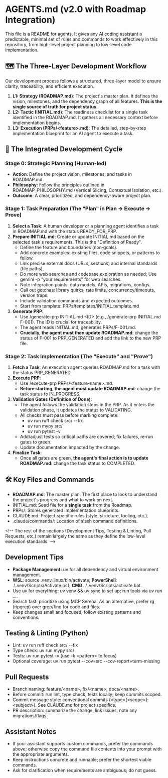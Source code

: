 # **AGENTS.md (v2.0 with Roadmap Integration)**

This file is a README for agents. It gives any AI coding assistant a predictable, minimal set of rules and commands to work effectively in this repository, from high-level project planning to low-level code implementation.

## **🗺️ The Three-Layer Development Workflow**

Our development process follows a structured, three-layer model to ensure clarity, traceability, and efficient execution.

1. **L1: Strategy (ROADMAP.md)**: The project's master plan. It defines the vision, milestones, and the dependency graph of all features. **This is the single source of truth for project status.**  
2. **L2: Tactic (INITIAL.md)**: The readiness checklist for a single task identified in the ROADMAP.md. It gathers all necessary context before implementation begins.  
3. **L3: Execution (PRPs/\<feature\>.md)**: The detailed, step-by-step implementation blueprint for an AI agent to execute a task.

## **🔁 The Integrated Development Cycle**

### **Stage 0: Strategic Planning (Human-led)**

* **Action**: Define the project vision, milestones, and tasks in ROADMAP.md.  
* **Philosophy**: Follow the principles outlined in ROADMAP\_PHILOSOPHY.md (Vertical Slicing, Contextual Isolation, etc.).  
* **Outcome**: A clear, prioritized, and dependency-aware project plan.

### **Stage 1: Task Preparation (The "Plan" in Plan → Execute → Prove)**

1. **Select a Task**: A human developer or a planning agent identifies a task in ROADMAP.md with the status READY\_FOR\_PRP.  
2. **Prepare INITIAL.md**: Create or update INITIAL.md based on the selected task's requirements. This is the "Definition of Ready".  
   * Define the feature and boundaries (non‑goals).  
   * Add concrete examples: existing files, code snippets, or patterns to follow.  
   * Link precise external docs (URLs, sections) and internal standards (file paths).  
   * Do more web searches and codebase exploration as needed; Use gemini \-p "your requirements" for web searches.  
   * Note integration points: data models, APIs, migrations, configs.  
   * Call out gotchas: library quirks, rate limits, concurrency/timeouts, version traps.  
   * Include validation commands and expected outcomes.  
   * Start from template: PRPs/templates/INITIAL.template.md  
3. **Generate PRP**:  
   * Use /generate-prp INITIAL.md \<ID\> (e.g., /generate-prp INITIAL.md F-001). The ID is crucial for traceability.  
   * The agent reads INITIAL.md, generates PRPs/F-001.md.  
   * **Crucially, the agent must then update ROADMAP.md**: change the status of F-001 to PRP\_GENERATED and add the link to the new PRP file.

### **Stage 2: Task Implementation (The "Execute" and "Prove")**

1. **Fetch a Task**: An execution agent queries ROADMAP.md for a task with the status PRP\_GENERATED.  
2. **Execute PRP**:  
   * Use /execute-prp PRPs/\<feature-name\>.md.  
   * **Before starting, the agent must update ROADMAP.md**: change the task status to IN\_PROGRESS.  
3. **Validation Gates (Definition of Done)**:  
   * The agent follows the validation steps in the PRP. As it enters the validation phase, it updates the status to VALIDATING.  
   * All checks must pass before marking complete:  
     * uv run ruff check src/ \--fix  
     * uv run mypy src/  
     * uv run pytest \-v  
   * Add/adjust tests so critical paths are covered; fix failures, re‑run gates to green.  
   * Update documentation impacted by the change.  
4. **Finalize Task**:  
   * Once all gates are green, **the agent's final action is to update ROADMAP.md**: change the task status to COMPLETED.

## **🛠️ Key Files and Commands**

* **ROADMAP.md**: The master plan. The first place to look to understand the project's progress and what to work on next.  
* INITIAL.md: Seed file for a **single task** from the Roadmap.  
* PRPs/: Stores generated implementation blueprints.  
* CLAUDE.md: Project‑specific rules (style, structure, tooling, etc.).  
* .claude/commands/: Location of slash command definitions.

\<\!-- The rest of the sections (Development Tips, Testing & Linting, Pull Requests, etc.) remain largely the same as they define the low-level execution standards. \--\>

## **Development Tips**

* **Package Management:** uv for all dependency and virtual environment management.  
* **WSL**: source .venv\_linux/bin/activate; **PowerShell**: .\\.venv\\Scripts\\Activate.ps1; **CMD**: .\\.venv\\Scripts\\activate.bat.  
* Use uv for everything: uv venv && uv sync to set up; run tools via uv run ....  
* Search fast: prioritize using MCP Serena. As an alternative, prefer rg (ripgrep) over grep/find for code and files.  
* Keep changes small and focused; follow existing patterns and conventions.

## **Testing & Linting (Python)**

* Lint: uv run ruff check src/ \--fix  
* Type check: uv run mypy src/  
* Tests: uv run pytest \-v (use \-k \<pattern\> to focus)  
* Optional coverage: uv run pytest \--cov=src \--cov-report=term-missing

## **Pull Requests**

* Branch naming: feature/\<name\>, fix/\<name\>, docs/\<name\>.  
* Before commit: run lint, type check, tests locally; keep commits scoped.  
* Commit message style: conventional commits (\<type\>(\<scope\>): \<subject\>). See CLAUDE.md for project specifics.  
* PR description: summarize the change, link issues, note any migrations/flags.

## **Assistant Notes**

* If your assistant supports custom commands, prefer the commands above; otherwise copy the command file contents into your prompt with the appropriate arguments.  
* Keep instructions concrete and runnable; prefer the shortest viable commands.  
* Ask for clarification when requirements are ambiguous; do not guess.